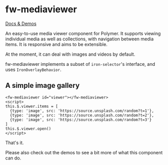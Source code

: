 # fw-mediaviewer

[Docs & Demos](http://www.filipwieland.com/fw-mediaviewer/)

An easy-to-use media viewer component for Polymer. It supports viewing
individual media as well as collections, with navigation between media items.
It is responsive and aims to be extensible.

At the moment, it can deal with images and videos by default.

fw-mediaviewer implements a subset of `iron-selector`'s interface, and
uses `IronOverlayBehavior`.

## A simple image gallery

    <fw-mediaviewer id="viewer"></fw-mediaviewer>
    <script>
    this.$.viewer.items = [
      {type: 'image', src: 'https://source.unsplash.com/random?t=1'},
      {type: 'image', src: 'https://source.unsplash.com/random?t=2'},
      {type: 'image', src: 'https://source.unsplash.com/random?t=3'}
    ]
    this.$.viewer.open()
    </script>

That's it.

Please also check out the demos to see a bit more of
what this component can do.
